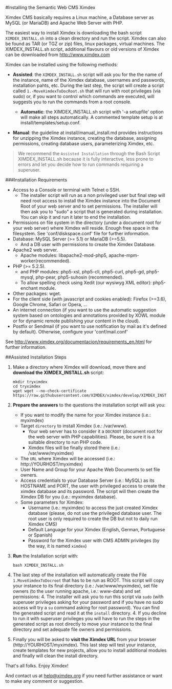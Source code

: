 #Installing the Semantic Web CMS Ximdex

Ximdex CMS basically requires a Linux machine, a Database server as MySQL (or MariaDB) and Apache Web Server with PHP.

The easiest way to install Ximdex is downloading the bash script `XIMDEX_INSTALL.sh` into a clean directory and run the script. Ximdex can also be found as TAR (or TGZ or zip) files, linux packages, virtual machines. The XIMDEX_INSTALL.sh script, additional flavours or old versions of Ximdex can be downloaded from http://www.ximdex.com

Ximdex can be installed using the following methods:

- **Assisted**: the `XIMDEX_INSTALL.sh` script will ask you for the the name of the instance, name of the Ximdex database, usernames and passwords, installation pahts, etc. During the last step, the script will create a script called `1.-MoveXimdexToDocRoot.sh` that will run with root privileges (via sudo) or, if you want to control which commands are executed, will suggests you to run the commands from a root console.
	- **Automatic**: the XIMDEX_INSTALL.sh script with '-a setupfile' option will make all steps automatically. A commented template setup is at install/templates/setup.conf.
	
- **Manual**: the guideline at install/manual_install.md provides instructions for unzipping the Ximdex instance, creating the database, assigning permissions, creating database users, parameterizing Ximdex, etc.

>We recommend the `Assisted Installation` through the Bash Script XIMDEX_INSTALL.sh because it is fully interactive, less prone to errors and let you decide how to run commands requiring a superuser.  

###Installation Requirements

*  Access to a Console or terminal with Telnet o SSH.
	*  The installer script will run as a non privileged user but final step will need root access to install the Ximdex instance into the Document Root of your web server and to set permissions. The installer will then ask you to "sudo" a script that is generated during installation. You can skip it and run it later to end the installation.
*  Permissions on file system in the directory (under a document root for your web server) where Ximdex will reside. Enough free space in the filesystem. See 'conf/diskspace.conf' file for further information.
*  Database: MySQL Server (>= 5.1) or MariaDB (>=5.5).
	*  And a DB user with permissions to create the Ximdex Database.
*  Apache2 web server.
	*  Apache modules: libapache2-mod-php5, apache-mpm-worker(recommended).
*  PHP (>= 5.2.5).
	*  and PHP modules: php5-xsl, php5-cli, php5-curl, php5-gd, php5-mysql, php-pear, php5-suhosin (recommended).
	*  To allow spelling check using Xedit (our wysiwyg XML editor): php5-enchant module.
*  Other packages: wget.
*  For the client side (with javascript and cookies enabled): Firefox (>=3.6), Google Chrome, Safari or Opera, ...
*  An internet connection (if you want to use the automatic suggestion system based on ontologies and annotations provided by XOWL module or for dynamic remote publishing your content in the cloud).
*  Postfix or Sendmail (if you want to use notification by mail as it's defined by default). Otherwise, configure your 'conf/mail.conf'

See http://www.ximdex.org/documentacion/requirements_en.html for further information.


##Assisted Installation Steps

1. Make a directory where Ximdex will download, move there and **download the XIMDEX_INSTALL.sh** script:
	```shell
	mkdir tryximdex
	cd tryximdex
	wget wget --no-check-certificate https://raw.githubusercontent.com/XIMDEX/ximdex/develop/XIMDEX_INSTALL.sh
	```

2. **Prepare the answers** to the questions the installation script will ask you:
	- If you want to modify the name for your Ximdex instance (i.e.: myximdex)
	- Target `directory` to install Ximdex (i.e.: /var/www). 
		- Your web server has to consider it a `DOCROOT` (document root for the web server with PHP capabilities). Please, be sure it is a suitable directory to run PHP code.
		- Ximdex files will be finally stored there (i.e.: /var/www/myximdex)
	- The `URL` where Ximdex will be accessed (i.e.: http://YOURHOST/myximdex)
	- User Name and Group for your Apache Web Documents to set file owners.
	- Access credentials to your Database Server (i.e.: MySQL) as its HOSTNAME and PORT, the user with privileged access to create the ximdex database and its password. The script will then create the Ximdex DB for you (i.e.: myximdex database).
	- Some parameters for Ximdex:
		* Username (i.e.: myximdex) to access the just created Ximdex database (please, do not use the privileged database user. The root user is only required to create the DB but not to daily run Ximdex CMS)
		* Default Language for your Ximdex (English, German, Portuguese or Spanish)
		* Password for the Ximdex user with CMS ADMIN privileges (by the way, it is named `ximdex`)


3. **Run** the Installation script with:
	```
	bash XIMDEX_INSTALL.sh
	```

4. The last step of the installation will automatically create the File `1.MoveXimdexToDocroot` that has to be run as ROOT. This script will copy your instance to its final directory (i.e.: /var/www/myximdex), set file owners (to the user running apache, i.e.: www-data) and set permissions:
	4. The installer will ask you to run this script via `sudo` (with superuser privileges asking for your password and if you have no sudo access will try a `su` command asking for root password). You can find the generated script and read it at the `install` directory.
	4. If you decline to run it with superuser privileges you will have to run the steps in the generated script as root directly to move your instance to the final directory and set adequate file owners and permissions.

5. Finally you will be asked to **visit the Ximdex URL** from your browser (http://YOURHOST/myximdex). This last step will test your instance, create templates for new projects, allow you to install additional modules and finally will clean the install directory.

That's all folks. Enjoy Ximdex!

And contact us at help@ximdex.org if you need further assistance or want to make any comment or suggestion.


